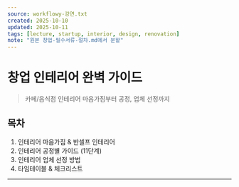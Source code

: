 ```yaml
---
source: workflowy-강연.txt
created: 2025-10-10
updated: 2025-10-11
tags: [lecture, startup, interior, design, renovation]
note: "원본 창업-필수서류-절차.md에서 분할"
---
```


# 창업 인테리어 완벽 가이드

> 카페/음식점 인테리어 마음가짐부터 공정, 업체 선정까지

## 목차
1. 인테리어 마음가짐 & 반셀프 인테리어
2. 인테리어 공정별 가이드 (11단계)
3. 인테리어 업체 선정 방법
4. 타임테이블 & 체크리스트

---
